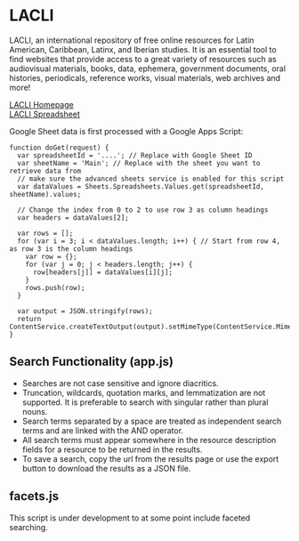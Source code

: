 # LACLI
LACLI, an international repository of free online resources for Latin American, Caribbean, Latinx, and Iberian studies. It is an essential tool to find websites that provide access to a great variety of resources such as audiovisual materials, books, data, ephemera, government documents, oral histories, periodicals, reference works, visual materials, web archives and more!

[LACLI Homepage](https://salalm.org/lane-lacli)<br>
[LACLI Spreadsheet](https://docs.google.com/spreadsheets/d/17ngPVWCOFe4YpuDWhP37JJQIFIrrDL0qYbX28iLneWo/edit?usp=sharing)

Google Sheet data is first processed with a Google Apps Script:
```
function doGet(request) {
  var spreadsheetId = '....'; // Replace with Google Sheet ID
  var sheetName = 'Main'; // Replace with the sheet you want to retrieve data from
  // make sure the advanced sheets service is enabled for this script
  var dataValues = Sheets.Spreadsheets.Values.get(spreadsheetId, sheetName).values;
  
  // Change the index from 0 to 2 to use row 3 as column headings
  var headers = dataValues[2];
  
  var rows = [];
  for (var i = 3; i < dataValues.length; i++) { // Start from row 4, as row 3 is the column headings
    var row = {};
    for (var j = 0; j < headers.length; j++) {
      row[headers[j]] = dataValues[i][j];
    }
    rows.push(row);
  }
  
  var output = JSON.stringify(rows);
  return ContentService.createTextOutput(output).setMimeType(ContentService.MimeType.JSON);
}
```

## Search Functionality (app.js)
- Searches are not case sensitive and ignore diacritics.
- Truncation, wildcards, quotation marks, and lemmatization are not supported. It is preferable to search with singular rather than plural nouns.
- Search terms separated by a space are treated as independent search terms and are linked with the AND operator.
- All search terms must appear somewhere in the resource description fields for a resource to be returned in the results.
- To save a search, copy the url from the results page or use the export button to download the results as a JSON file.

## facets.js
This script is under development to at some point include faceted searching.
